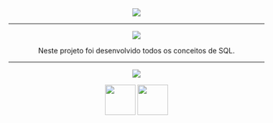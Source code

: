 <div align="center">

<img src="https://img.shields.io/static/v1?label=Projeto&message=All For One&color=orange&style=for-the-badge&logo=github"/>

---   

<img src="https://img.shields.io/static/v1?label=Objetivo&message=Contexto&color=blue&style=for-the-badge&logo=github"/>
<p></p>

Neste projeto foi desenvolvido todos os conceitos de SQL.

---   
<div align="center">
<img src="https://img.shields.io/static/v1?label=Habilidades Aprendidas&message=Ferramentas e Tecnologias&color=red&style=for-the-badge&logo=github"/>
<p></p>
  <img src="https://cdn.jsdelivr.net/gh/devicons/devicon/icons/docker/docker-original-wordmark.svg" width="60" height="60"//>
<img src="https://cdn.jsdelivr.net/gh/devicons/devicon/icons/mysql/mysql-original-wordmark.svg" width="60" height="60"//>
</div>
